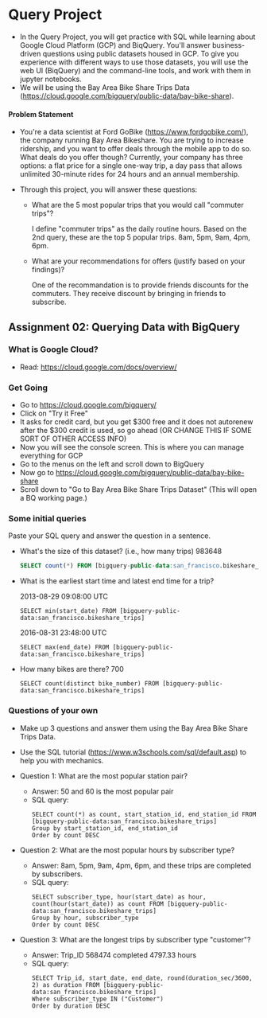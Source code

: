# Query Project
- In the Query Project, you will get practice with SQL while learning about Google Cloud Platform (GCP) and BiqQuery. You'll answer business-driven questions using public datasets housed in GCP. To give you experience with different ways to use those datasets, you will use the web UI (BiqQuery) and the command-line tools, and work with them in jupyter notebooks.
- We will be using the Bay Area Bike Share Trips Data (https://cloud.google.com/bigquery/public-data/bay-bike-share). 

#### Problem Statement
- You're a data scientist at Ford GoBike (https://www.fordgobike.com/), the company running Bay Area Bikeshare. You are trying to increase ridership, and you want to offer deals through the mobile app to do so. What deals do you offer though? Currently, your company has three options: a flat price for a single one-way trip, a day pass that allows unlimited 30-minute rides for 24 hours and an annual membership. 

- Through this project, you will answer these questions: 
  * What are the 5 most popular trips that you would call "commuter trips"?
  
    I define "commuter trips" as the daily routine hours.  Based on the 2nd query, these are the top 5 popular trips.  8am, 5pm, 9am,       4pm, 6pm.
  * What are your recommendations for offers (justify based on your findings)?
  
    One of the recommandation is to provide friends discounts for the commuters.  They receive discount by bringing in friends to       subscribe.


## Assignment 02: Querying Data with BigQuery

### What is Google Cloud?
- Read: https://cloud.google.com/docs/overview/

### Get Going

- Go to https://cloud.google.com/bigquery/
- Click on "Try it Free"
- It asks for credit card, but you get $300 free and it does not autorenew after the $300 credit is used, so go ahead (OR CHANGE THIS IF SOME SORT OF OTHER ACCESS INFO)
- Now you will see the console screen. This is where you can manage everything for GCP
- Go to the menus on the left and scroll down to BigQuery
- Now go to https://cloud.google.com/bigquery/public-data/bay-bike-share 
- Scroll down to "Go to Bay Area Bike Share Trips Dataset" (This will open a BQ working page.)


### Some initial queries
Paste your SQL query and answer the question in a sentence.

- What's the size of this dataset? (i.e., how many trips) 
  983648
  ```sql
  SELECT count(*) FROM [bigquery-public-data:san_francisco.bikeshare_trips]
  ```
  
- What is the earliest start time and latest end time for a trip?

  2013-08-29 09:08:00 UTC
  ```
  SELECT min(start_date) FROM [bigquery-public-data:san_francisco.bikeshare_trips]
  ```
  2016-08-31 23:48:00 UTC
  ```
  SELECT max(end_date) FROM [bigquery-public-data:san_francisco.bikeshare_trips]
  ```
- How many bikes are there?
  700
  ```
  SELECT count(distinct bike_number) FROM [bigquery-public-data:san_francisco.bikeshare_trips]
  ```
### Questions of your own
- Make up 3 questions and answer them using the Bay Area Bike Share Trips Data.
- Use the SQL tutorial (https://www.w3schools.com/sql/default.asp) to help you with mechanics.

- Question 1: What are the most popular station pair?
  * Answer:  50 and 60 is the most popular pair
  * SQL query:
     ```
     SELECT count(*) as count, start_station_id, end_station_id FROM [bigquery-public-data:san_francisco.bikeshare_trips]
     Group by start_station_id, end_station_id
     Order by count DESC
     ```

- Question 2:  What are the most popular hours by subscriber type?
  * Answer: 8am, 5pm, 9am, 4pm, 6pm, and these trips are completed by subscribers.
  * SQL query:
     ```
     SELECT subscriber_type, hour(start_date) as hour, count(hour(start_date)) as count FROM [bigquery-public-data:san_francisco.bikeshare_trips]
     Group by hour, subscriber_type
     Order by count DESC
     ```


- Question 3: What are the longest trips by subscriber type "customer"?
  * Answer: Trip_ID 568474 completed 4797.33 hours
  * SQL query:
      ```
      SELECT Trip_id, start_date, end_date, round(duration_sec/3600, 2) as duration FROM [bigquery-public-data:san_francisco.bikeshare_trips]
      Where subscriber_type IN ("Customer")
      Order by duration DESC
      ```



